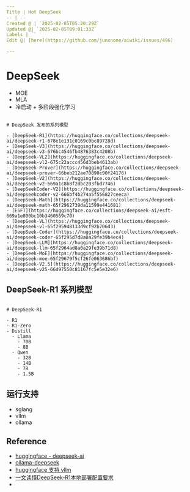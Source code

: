 ```yaml
---
Title | Hot DeepSeek
-- | --
Created @ | `2025-02-05T05:20:29Z`
Updated @| `2025-02-05T09:01:33Z`
Labels | ``
Edit @| [here](https://github.com/junxnone/aiwiki/issues/496)

---
```

# DeepSeek

- MOE
- MLA
- 冷启动 + 多阶段强化学习

```markmap

# DeepSeek 发布的系列模型

- [DeepSeek-R1](https://huggingface.co/collections/deepseek-ai/deepseek-r1-678e1e131c0169c0bc89728d)
- [DeepSeek-V3](https://huggingface.co/collections/deepseek-ai/deepseek-v3-676bc4546fb4876383c4208b)
- [DeepSeek-VL2](https://huggingface.co/collections/deepseek-ai/deepseek-vl2-675c22accc456d3beb4613ab)
- [DeepSeek-Prover](https://huggingface.co/collections/deepseek-ai/deepseek-prover-66beb212ae70890c90f24176)
- [DeepSeek-V2](https://huggingface.co/collections/deepseek-ai/deepseek-v2-669a1c8b8f2dbc203fbd7746)
- [DeepSeekCoder-V2](https://huggingface.co/collections/deepseek-ai/deepseekcoder-v2-666bf4b274a5f556827ceeca)
- [DeepSeek-Math](https://huggingface.co/collections/deepseek-ai/deepseek-math-65f2962739da11599e441681)
- [ESFT](https://huggingface.co/collections/deepseek-ai/esft-669a1e800bc10b3460569c70)
- [DeepSeek-VL](https://huggingface.co/collections/deepseek-ai/deepseek-vl-65f295948133d9cf92b706d3)
- [DeepSeek-Coder](https://huggingface.co/collections/deepseek-ai/deepseek-coder-65f295d7d8a0a29fe39b4ec4)
- [DeepSeek-LLM](https://huggingface.co/collections/deepseek-ai/deepseek-llm-65f2964ad8a0a29fe39b71d8)
- [DeepSeek-MoE](https://huggingface.co/collections/deepseek-ai/deepseek-moe-65f29679f5cf26fe063686bf)
- [DeepSeek-V2.5](https://huggingface.co/collections/deepseek-ai/deepseek-v25-66d97550c81167fc5e5e32e6)

```

## DeepSeek-R1 系列模型

```markmap

# DeepSeek-R1

- R1
- R1-Zero
- Distill
  - Llama
    - 70B
    - 8B
  - Qwen
    - 32B
    - 14B
    - 7B
    - 1.5B

```



## 运行支持
- sglang
- vllm
- ollama

## Reference
- [huggingface - deepseek-ai](https://huggingface.co/deepseek-ai)
- [ollama-deepseek](https://ollama.com/library/deepseek-r1)
- [huggingface 支持 vllm](https://github.com/vllm-project/vllm)
- [一文读懂DeepSeek-R1本地部署配置要求](https://www.53ai.com/news/finetuning/2025020418637.html)
- 
